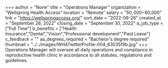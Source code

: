 +++
author = "None"
title = "Operations Manager"
organization = "Wellspring Health Access"
location = "Remote"
salary = "$50,000-$60,000"
link = "https://wellspringaccess.org/"
sort_date = "2022-09-26"
created_at = "September 26, 2022"
closing_date = "September 30, 2022"
a_job_type = ["Full Time"]
b_benefits = ["Health Insurance","Dental","Vision","Professional development","Paid Leave"]
c_feedback = ""
aa_degrees_required = "Bachelor's degree required"
thumbnail = "../../images/WHATwitterProfile-004_63035f9b.jpg"
+++
Operations Manager will oversee all daily operations and compliance in reproductive health clinic in accordance to all statutes, regulations and guidelines. 